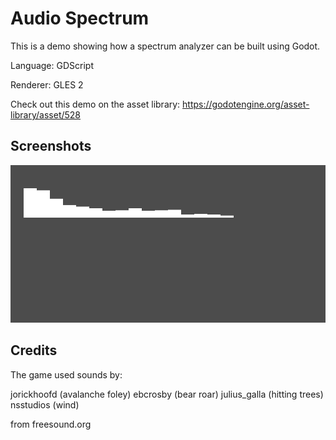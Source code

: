 # Audio Spectrum

This is a demo showing how a spectrum analyzer can be built using Godot.

Language: GDScript

Renderer: GLES 2

Check out this demo on the asset library: https://godotengine.org/asset-library/asset/528

## Screenshots

![Screenshot](screenshots/spectrum.png)

## Credits

The game used sounds by: 

jorickhoofd (avalanche foley)
ebcrosby (bear roar)
julius_galla (hitting trees)
nsstudios (wind)

from freesound.org

